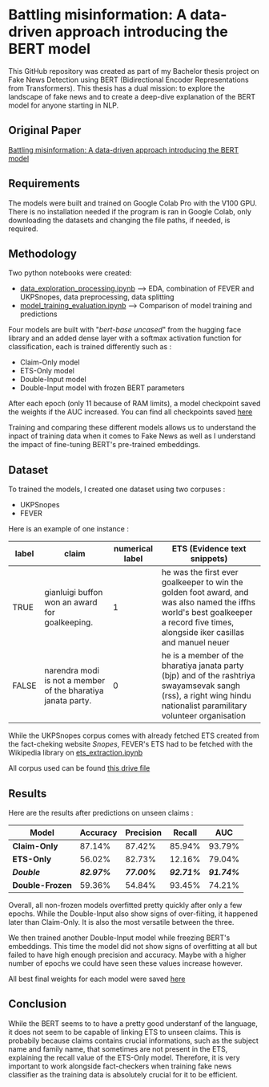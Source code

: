 
# Battling misinformation: A data-driven approach introducing the BERT model  

This GitHub repository was created as part of my Bachelor thesis project on Fake News Detection using BERT (Bidirectional Encoder Representations from Transformers). This thesis has a dual mission: to explore the landscape of fake news and to create a deep-dive explanation of the BERT model for anyone starting in NLP.  

## Original Paper

[Battling misinformation: A data-driven approach introducing the BERT model](https://linktodocumentation)

## Requirements

The models were built and trained on Google Colab Pro with the V100 GPU. There is no installation needed if the program is ran in Google Colab, only downloading the datasets and changing the file paths, if needed, is required.

## Methodology

Two python notebooks were created:
-  [data_exploration_processing.ipynb](https://github.com/halimyoussef/FakeNewsClassifier-BERT/blob/main/data_exploration_processing.ipynb) --> EDA, combination of FEVER and UKPSnopes, data preprocessing, data splitting
-  [model_training_evaluation.ipynb](https://github.com/halimyoussef/FakeNewsClassifier-BERT/blob/main/model_training_evaluation.ipynb) --> Comparison of model training and predictions

Four models are built with "_bert-base uncased_" from the hugging face library and an added dense layer with a softmax activation function for classification, each is trained differently such as :

- Claim-Only model
- ETS-Only model
- Double-Input model
- Double-Input model with frozen BERT parameters

After each epoch (only 11 because of RAM limits), a model checkpoint saved the weights if the AUC increased. You can find all checkpoints saved [here](https://drive.google.com/drive/folders/11scdTdI5Vme8fnp4Lvt3rdROt4I4bquK?usp=sharing)

Training and comparing these different models allows us to understand the inpact of training data when it comes to Fake News as well as I understand the impact of fine-tuning BERT's pre-trained embeddings. 

## Dataset

To trained the models, I created one dataset using two corpuses :
- UKPSnopes
- FEVER

Here is an example of one instance :

| label | claim | numerical label | ETS (Evidence text snippets)|
| --- | --- | --- | --- |
| TRUE | gianluigi buffon won an award for goalkeeping. | 1 | he was the first ever goalkeeper to win the golden foot award, and was also named the iffhs world's best goalkeeper a record five times, alongside iker casillas and manuel neuer |
|FALSE|narendra modi is not a member of the bharatiya janata party.|0| he is a member of the bharatiya janata party (bjp) and of the rashtriya swayamsevak sangh (rss), a right wing hindu nationalist paramilitary volunteer organisation|

While the UKPSnopes corpus comes with already fetched ETS created from the fact-cheking website _Snopes_, FEVER's ETS had to be fetched with the Wikipedia library on [ets_extraction.ipynb](https://github.com/halimyoussef/FakeNewsClassifier-BERT/blob/main/ets/ets_extraction.ipynb)

All corpus used can be found [this drive file](https://drive.google.com/drive/folders/1DGAMVbafSTY_-T093FNwbnQvS82zyRrt?usp=drive_link)
## Results

Here are the results after predictions on unseen claims :

| Model | Accuracy | Precision | Recall | AUC |
|---|---|---|---|---|
| **Claim-Only** | 87.14% | 87.42% | 85.94% | 93.79% |
| **ETS-Only** | 56.02% | 82.73% | 12.16% | 79.04% |
| __**_Double_**__ | ___82.97%___ | ___77.00%___ | ___92.71%___ | ___91.74%___ |
| **Double-Frozen** | 59.36% | 54.84% | 93.45% | 74.21% |

Overall, all non-frozen models overfitted pretty quickly after only a few epochs. While the Double-Input also show signs of over-fiiting, it happened later than Claim-Only. It is also the most versatile between the three. 

We then trained another Double-Input model while freezing BERT's embeddings. This time the model did not show signs of overfitting at all but failed to have high enough precision and accuracy. Maybe with a higher number of epochs we could have seen these values increase however.

All best final weights for each model were saved [here](https://drive.google.com/drive/folders/1-5QSSbOdAhdd5UMCenqYjcC9qV50pwiE?usp=sharing)

## Conclusion

While the BERT seems to to have a pretty good understanf of the language, it does not seem to be capable of linking ETS to unseen claims. This is probabily because claims contains crucial informations, such as the subject name and family name, that sometimes are not present in the ETS, explaining the recall value of the ETS-Only model. Therefore, it is very important to work alongside fact-checkers when training fake news classifier as the training data is absolutely crucial for it to be efficient.
